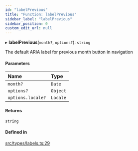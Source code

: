 ```yaml
---
id: "labelPrevious"
title: "Function: labelPrevious"
sidebar_label: "labelPrevious"
sidebar_position: 0
custom_edit_url: null
---
```


▸ **labelPrevious**(`month?`, `options?`): `string`

The default ARIA label for previous month button in navigation

#### Parameters

| Name | Type |
| :------ | :------ |
| `month?` | `Date` |
| `options?` | `Object` |
| `options.locale?` | `Locale` |

#### Returns

`string`

#### Defined in

[src/types/labels.ts:29](https://github.com/gpbl/react-day-picker/blob/cd80be68f/src/types/labels.ts#L29)

